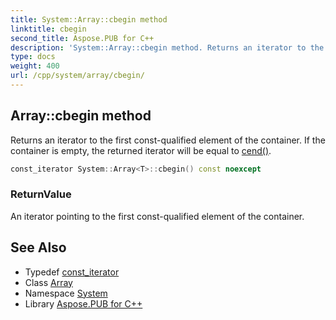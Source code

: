 ```yaml
---
title: System::Array::cbegin method
linktitle: cbegin
second_title: Aspose.PUB for C++
description: 'System::Array::cbegin method. Returns an iterator to the first const-qualified element of the container. If the container is empty, the returned iterator will be equal to cend() in C++.'
type: docs
weight: 400
url: /cpp/system/array/cbegin/
---
```

## Array::cbegin method


Returns an iterator to the first const-qualified element of the container. If the container is empty, the returned iterator will be equal to [cend()](../cend/).

```cpp
const_iterator System::Array<T>::cbegin() const noexcept
```


### ReturnValue

An iterator pointing to the first const-qualified element of the container.

## See Also

* Typedef [const_iterator](../const_iterator/)
* Class [Array](../)
* Namespace [System](../../)
* Library [Aspose.PUB for C++](../../../)
